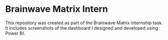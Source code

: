 # Brainwave Matrix Intern

This repository was created as part of the Brainwave Matrix internship task.  
It includes screenshots of the dashboard I designed and developed using Power BI.
